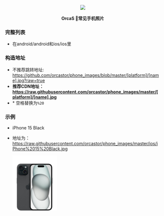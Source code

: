<p align="center">
  <a href="https://orcastor.github.io/doc/">
    <img src="https://orcastor.github.io/doc/logo.svg">
  </a>
</p>

<p align="center"><strong>OrcaS 📱常见手机照片</strong></p>

### 完整列表

- 在android/android和ios/ios里

### 构造地址

- 不推荐跳转地址: https://github.com/orcastor/phone_images/blob/master/[platform]/[name].jpg?raw=true
- **推荐CDN地址：https://raw.githubusercontent.com/orcastor/phone_images/master/[platform]/[name].jpg**
- \* 空格替换为`%20`

### 示例

- iPhone 15 Black

- 地址为：https://raw.githubusercontent.com/orcastor/phone_images/master/ios/iPhone%2015%20Black.jpg

  <img src="https://raw.githubusercontent.com/orcastor/phone_images/master/ios/iPhone%2015%20Black.jpg" width="30%">